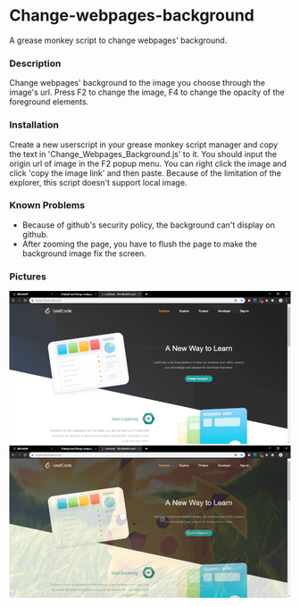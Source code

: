 # Change-webpages-background
A grease monkey script to change webpages' background.

### Description
Change webpages' background to the image you choose through the image's url. Press F2 to change the image, F4 to change the opacity of the foreground elements.

### Installation
Create a new userscript in your grease monkey script manager and copy the text in 'Change_Webpages_Background.js' to it. You should input the origin url of image in the F2 popup menu. You can right click the image and click 'copy the image link' and then paste. Because of the limitation of the explorer, this script doesn't support local image.

### Known Problems
* Because of github's security policy, the background can't display on github.
* After zooming the page, you have to flush the page to make the background image fix the screen.

### Pictures
![Before](https://github.com/ZimingYuan/Change-webpages-background/blob/master/Before.jpg)
![After](https://github.com/ZimingYuan/Change-webpages-background/blob/master/After.jpg)
